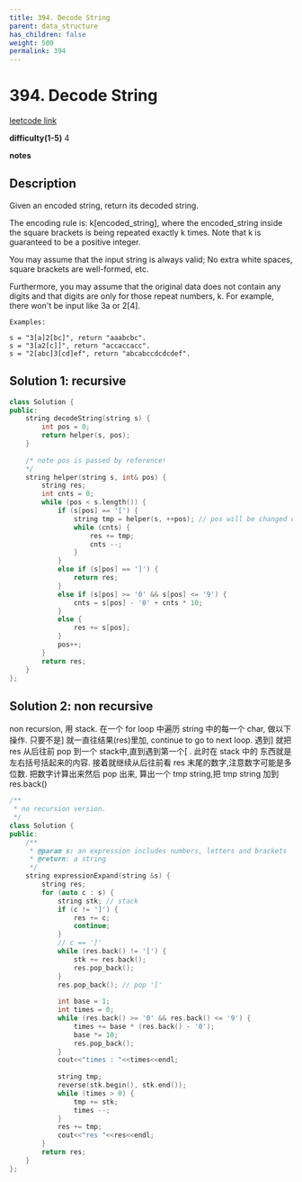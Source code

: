```yaml
---
title: 394. Decode String
parent: data_structure
has_children: false
weight: 500
permalink: 394
---
```

# 394. Decode String
[leetcode link](https://leetcode.com/problems/decode-string/)

**difficulty(1-5)** 
4

**notes**   


## Description
Given an encoded string, return its decoded string.

The encoding rule is: k[encoded_string], where the encoded_string inside the square brackets is being repeated exactly k times. Note that k is guaranteed to be a positive integer.

You may assume that the input string is always valid; No extra white spaces, square brackets are well-formed, etc.

Furthermore, you may assume that the original data does not contain any digits and that digits are only for those repeat numbers, k. For example, there won't be input like 3a or 2[4].
```
Examples:

s = "3[a]2[bc]", return "aaabcbc".
s = "3[a2[c]]", return "accaccacc".
s = "2[abc]3[cd]ef", return "abcabccdcdcdef".
```

## Solution 1: recursive
```c++
class Solution {
public:
    string decodeString(string s) {
        int pos = 0;
        return helper(s, pos);
    }
    
    /* note pos is passed by reference!
    */
    string helper(string s, int& pos) {
        string res;
        int cnts = 0;
        while (pos < s.length()) {
            if (s[pos] == '[') {
                string tmp = helper(s, ++pos); // pos will be changed once this line returns!!!
                while (cnts) {
                    res += tmp;
                    cnts --;
                }
            }
            else if (s[pos] == ']') {
                return res;
            }
            else if (s[pos] >= '0' && s[pos] <= '9') {
                cnts = s[pos] - '0' + cnts * 10;   
            }
            else {
                res += s[pos];
            }
            pos++;
        }
        return res;
    }
};
```

## Solution 2: non recursive
non recursion, 用 stack.
在一个 for loop 中遍历 string 中的每一个 char, 做以下操作.
只要不是] 就一直往结果(res)里加, continue to go to next loop.
遇到] 就把 res 从后往前 pop 到一个 stack中,直到遇到第一个[ . 此时在 stack 中的
东西就是左右括号括起来的内容. 接着就继续从后往前看 res 末尾的数字,注意数字可能是多位数.
 把数字计算出来然后 pop 出来, 算出一个 tmp string,把 tmp string 加到 res.back()
```c++
/**
 * no recursion version.
 */
class Solution {
public:
    /**
     * @param s: an expression includes numbers, letters and brackets
     * @return: a string
     */
    string expressionExpand(string &s) {
        string res;
        for (auto c : s) {
            string stk; // stack
            if (c != ']') {
                res += c;
                continue;
            }
            // c == ']'
            while (res.back() != '[') {
                stk += res.back();
                res.pop_back();
            }
            res.pop_back(); // pop '['
            
            int base = 1;
            int times = 0;
            while (res.back() >= '0' && res.back() <= '9') {
                times += base * (res.back() - '0');
                base *= 10;
                res.pop_back();
            }
            cout<<"times : "<<times<<endl;
            
            string tmp;
            reverse(stk.begin(), stk.end());
            while (times > 0) {
                tmp += stk;
                times --;
            }
            res += tmp;
            cout<<"res "<<res<<endl;
        }
        return res;
    }
};
```